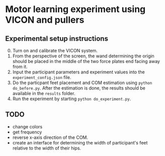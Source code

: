 # Motor learning experiment using VICON and pullers

## Experimental setup instructions

0. Turn on and calibrate the VICON system.
1. From the perspective of the screen, the wand determining the origin should be placed in the middle of the two force plates end facing away from it.
2. Input the participant parameters and experiment values into the `experiment_config.json` file.
3. Do the particpant feet placement and COM estimation using `python do_before.py`. After the estimation is done, the results should be available in the `results` folder.
4. Run the experiment by starting `python do_experiment.py`.

## TODO

- change colors
- get frequency
- reverse x-axis direction of the COM.
- create an interface for determining the width of participant's feet relative to the width of their hips.